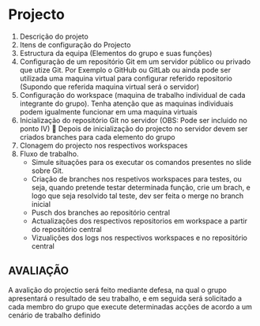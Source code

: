# Projecto

1. Descrição do projeto
2. Itens de configuração do Projecto
3. Estructura da equipa (Elementos do grupo e suas funções)
4. Configuração de um repositório Git em um servidor público ou privado que utize Git. Por
Exemplo o GitHub ou GitLab ou ainda pode ser utilizada uma maquina virtual para configurar
referido repositorio (Supondo que referida maquina virtual será o servidor)
5. Configuração do workspace (maquina de trabalho individual de cada integrante do grupo).
Tenha atenção que as maquinas individuais podem igualmente funcionar em uma maquina
virtuais
6. Inicialização do repositório Git no servidor (OBS: Pode ser incluido no ponto IV)
 Depois de inicialização do projecto no servidor devem ser criados branches
para cada elemento do grupo
7. Clonagem do projecto nos respectivos workspaces
8. Fluxo de trabalho.
    - Simule situações para os executar os comandos presentes no slide sobre Git.
    - Criação de branches nos respetivos workspaces para testes, ou seja, quando pretende
    testar determinada função, crie um brach, e logo que seja resolvido tal teste, dev ser
    feita o merge no branch inicial
    - Pusch dos branches ao repositório central
    - Actualizações dos respectivos repositorios em workspace a partir do repositório central
    - Vizualições dos logs nos respectivos workspaces e no repositório central
  
## AVALIAÇÃO

A avalição do projectio será feito mediante defesa, na qual o grupo apresentará o resultado de
seu trabalho, e em seguida será solicitado a cada membro do grupo que execute determinadas
acções de acordo a um cenário de trabalho definido
